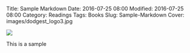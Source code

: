Title: Sample Markdown
Date: 2016-07-25 08:00
Modified: 2016-07-25 08:00
Category: Readings
Tags: Books
Slug: Sample-Markdown
Cover: images/dodgest_logo3.jpg

![](images/profshot?raw=true)

This is a sample 
